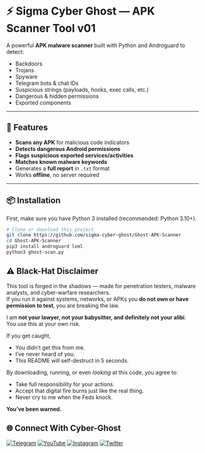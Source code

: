 # ⚡ Sigma Cyber Ghost — APK Scanner Tool v01

A powerful **APK malware scanner** built with Python and Androguard to detect:

- Backdoors
- Trojans
- Spyware
- Telegram bots & chat IDs
- Suspicious strings (payloads, hooks, exec calls, etc.)
- Dangerous & hidden permissions
- Exported components

---

## 🚀 Features
- **Scans any APK** for malicious code indicators
- **Detects dangerous Android permissions**
- **Flags suspicious exported services/activities**
- **Matches known malware keywords**
- Generates a **full report** in `.txt` format
- Works **offline**, no server required

---

## 📦 Installation

First, make sure you have Python 3 installed (recommended: Python 3.10+).

```bash
# Clone or download this project
git clone https://github.com/sigma-cyber-ghost/Ghost-APK-Scanner
cd Ghost-APK-Scanner
pip3 install androguard lxml
python3 ghost-scan.py
```

## ⚠️ Black-Hat Disclaimer

This tool is forged in the shadows — made for penetration testers, malware analysts, and cyber-warfare researchers.  
If you run it against systems, networks, or APKs you **do not own or have permission to test**, you are breaking the law.  

I am **not your lawyer, not your babysitter, and definitely not your alibi**.  
You use this at your own risk.  

If you get caught,  
- You didn’t get this from me.  
- I’ve never heard of you.  
- This README will self-destruct in 5 seconds.  

By downloading, running, or even *looking* at this code, you agree to:  
- Take full responsibility for your actions.  
- Accept that digital fire burns just like the real thing.  
- Never cry to me when the Feds knock.

**You’ve been warned.**

## 🌐 Connect With Cyber-Ghost

[![Telegram](https://img.shields.io/badge/Telegram-Sigma_Ghost-blue?logo=telegram)](https://t.me/Sigma_Cyber_Ghost)  [![YouTube](https://img.shields.io/badge/YouTube-Sigma_Ghost-red?logo=youtube)](https://www.youtube.com/@sigma_ghost_hacking)  [![Instagram](https://img.shields.io/badge/Instagram-Safder_Khan-purple?logo=instagram)](https://www.instagram.com/safderkhan0800_/)  [![Twitter](https://img.shields.io/badge/Twitter-@safderkhan0800_-1DA1F2?logo=twitter)](https://twitter.com/safderkhan0800_)


